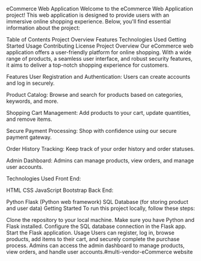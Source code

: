 eCommerce Web Application
Welcome to the eCommerce Web Application project! This web application is designed to provide users with an immersive online shopping experience. Below, you'll find essential information about the project:

Table of Contents
Project Overview
Features
Technologies Used
Getting Started
Usage
Contributing
License
Project Overview
Our eCommerce web application offers a user-friendly platform for online shopping. With a wide range of products, a seamless user interface, and robust security features, it aims to deliver a top-notch shopping experience for customers.

Features
User Registration and Authentication: Users can create accounts and log in securely.

Product Catalog: Browse and search for products based on categories, keywords, and more.

Shopping Cart Management: Add products to your cart, update quantities, and remove items.

Secure Payment Processing: Shop with confidence using our secure payment gateway.

Order History Tracking: Keep track of your order history and order statuses.

Admin Dashboard: Admins can manage products, view orders, and manage user accounts.

Technologies Used
Front End:

HTML
CSS
JavaScript
Bootstrap
Back End:

Python
Flask (Python web framework)
SQL Database (for storing product and user data)
Getting Started
To run this project locally, follow these steps:

Clone the repository to your local machine.
Make sure you have Python and Flask installed.
Configure the SQL database connection in the Flask app.
Start the Flask application.
Usage
Users can register, log in, browse products, add items to their cart, and securely complete the purchase process.
Admins can access the admin dashboard to manage products, view orders, and handle user accounts.#multi-vendor-eCommerce website
